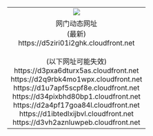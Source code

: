 ﻿<table>
  <tr></tr>
  <tr><td colspan=2 align=center><img src="https://d5ziri01i2ghk.cloudfront.net/Up/oGate.jpg" /></td></tr>
  <tr><td colspan=2 align=center>网门动态网址<br/>(最新)
<br>https://d5ziri01i2ghk.cloudfront.net
<br/><br/>(以下网址可能失效)
<br>https://d3pxa6dturx5as.cloudfront.net
<br>https://d2q9rbk4mo1wpx.cloudfront.net
<br>https://d1u7apf5scpf8e.cloudfront.net
<br>https://d34pixbhd80bp1.cloudfront.net
<br>https://d2a4pf17goa84l.cloudfront.net
<br>https://d1ibtedlxijbvl.cloudfront.net
<br>https://d3vh2aznluwpeb.cloudfront.net
    </td>
  </tr>
</table>
